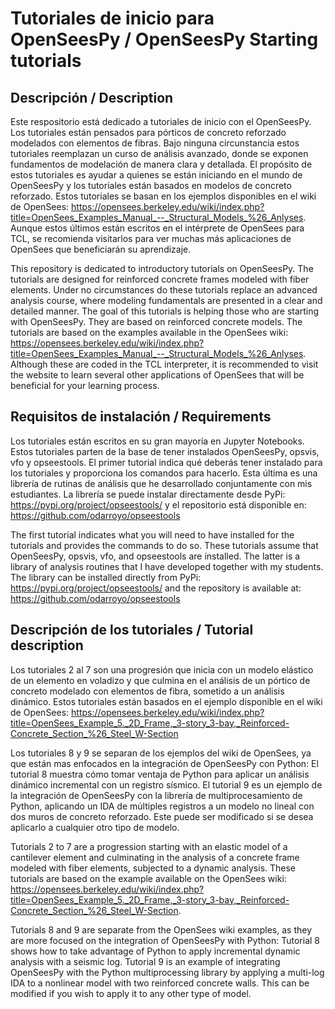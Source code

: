 # Tutoriales de inicio para OpenSeesPy / OpenSeesPy Starting tutorials

## Descripción / Description
Este respositorio está dedicado a tutoriales de inicio con el OpenSeesPy.
Los tutoriales están pensados para pórticos de concreto reforzado modelados con elementos de fibras.
Bajo ninguna circunstancia estos tutoriales reemplazan un curso de análisis avanzado, donde se exponen fundamentos de modelación de manera clara y detallada. 
El propósito de estos tutoriales es ayudar a quienes se están iniciando en el mundo de OpenSeesPy y los tutoriales están basados en modelos de concreto reforzado. 
Estos tutoriales se basan en los ejemplos disponibles en el wiki de OpenSees: https://opensees.berkeley.edu/wiki/index.php?title=OpenSees_Examples_Manual_--_Structural_Models_%26_Anlyses. Aunque estos últimos están escritos en el intérprete de OpenSees para TCL, se recomienda visitarlos para ver muchas más aplicaciones de OpenSees que beneficiarán su aprendizaje.

This repository is dedicated to introductory tutorials on OpenSeesPy.
The tutorials are designed for reinforced concrete frames modeled with fiber elements.
Under no circumstances do these tutorials replace an advanced analysis course, where modeling fundamentals are presented in a clear and detailed manner.
The goal of this tutorials is helping those who are starting with OpenSeesPy. They are based on reinforced concrete models.
The tutorials are based on the examples available in the OpenSees wiki: https://opensees.berkeley.edu/wiki/index.php?title=OpenSees_Examples_Manual_--_Structural_Models_%26_Anlyses. Although these are coded in the TCL interpreter, it is recommended to visit the website to learn several other applications of OpenSees that will be beneficial for your learning process.

## Requisitos de instalación / Requirements
Los tutoriales están escritos en su gran mayoría en Jupyter Notebooks. Estos tutoriales parten de la base de tener instalados OpenSeesPy, opsvis, vfo y opseestools. 
El primer tutorial indica qué deberás tener instalado para los tutoriales y proporciona los comandos para hacerlo.
Esta última es una librería de rutinas de análisis que he desarrollado conjuntamente con mis estudiantes. La librería se puede instalar directamente desde PyPi: https://pypi.org/project/opseestools/ y el repositorio está disponible en: https://github.com/odarroyo/opseestools

The first tutorial indicates what you will need to have installed for the tutorials and provides the commands to do so.
These tutorials assume that OpenSeesPy, opsvis, vfo, and opseestools are installed.
The latter is a library of analysis routines that I have developed together with my students. The library can be installed directly from PyPi: https://pypi.org/project/opseestools/ and the repository is available at: https://github.com/odarroyo/opseestools

## Descripción de los tutoriales / Tutorial description
Los tutoriales 2 al 7 son una progresión que inicia con un modelo elástico de un elemento en voladizo y que culmina en el análisis de un pórtico de concreto modelado con elementos de fibra, sometido a un análisis dinámico. Estos tutoriales están basados en el ejemplo disponible en el wiki de OpenSees: https://opensees.berkeley.edu/wiki/index.php?title=OpenSees_Example_5._2D_Frame,_3-story_3-bay,_Reinforced-Concrete_Section_%26_Steel_W-Section

Los tutoriales 8 y 9 se separan de los ejemplos del wiki de OpenSees, ya que están mas enfocados en la integración de OpenSeesPy con Python:
El tutorial 8 muestra cómo tomar ventaja de Python para aplicar un análisis dinámico incremental con un registro sísmico.
El tutorial 9 es un ejemplo de la integración de OpenSeesPy con la librería de multiprocesamiento de Python, aplicando un IDA de múltiples registros a un modelo no lineal con dos muros de concreto reforzado. Este puede ser modificado si se desea aplicarlo a cualquier otro tipo de modelo.

Tutorials 2 to 7 are a progression starting with an elastic model of a cantilever element and culminating in the analysis of a concrete  frame modeled with fiber elements, subjected to a dynamic analysis. These tutorials are based on the example available on the OpenSees wiki: https://opensees.berkeley.edu/wiki/index.php?title=OpenSees_Example_5._2D_Frame,_3-story_3-bay,_Reinforced-Concrete_Section_%26_Steel_W-Section.

Tutorials 8 and 9 are separate from the OpenSees wiki examples, as they are more focused on the integration of OpenSeesPy with Python:
Tutorial 8 shows how to take advantage of Python to apply incremental dynamic analysis with a seismic log.
Tutorial 9 is an example of integrating OpenSeesPy with the Python multiprocessing library by applying a multi-log IDA to a nonlinear model with two reinforced concrete walls. This can be modified if you wish to apply it to any other type of model.
